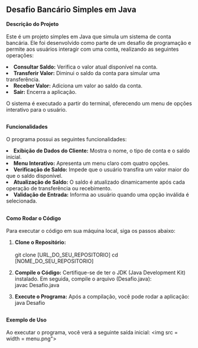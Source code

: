 ## Desafio Bancário Simples em Java
<b>Descrição do Projeto</b><br><br>
Este é um projeto simples em Java que simula um sistema de conta bancária. Ele foi desenvolvido como parte de um desafio de programação e permite aos usuários interagir com uma conta, realizando as seguintes operações:

<li><b>Consultar Saldo:</b> Verifica o valor atual disponível na conta.

<li><b>Transferir Valor:</b> Diminui o saldo da conta para simular uma transferência.

<li><b>Receber Valor:</b> Adiciona um valor ao saldo da conta.

<li><b>Sair:</b> Encerra a aplicação.

O sistema é executado a partir do terminal, oferecendo um menu de opções interativo para o usuário.

##

<b>Funcionalidades</b><br><br>
O programa possui as seguintes funcionalidades:

<li><b>Exibição de Dados do Cliente:</b> Mostra o nome, o tipo de conta e o saldo inicial.

<li><b>Menu Interativo:</b> Apresenta um menu claro com quatro opções.

<li><b>Verificação de Saldo:</b> Impede que o usuário transfira um valor maior do que o saldo disponível.

<li><b>Atualização de Saldo:</b> O saldo é atualizado dinamicamente após cada operação de transferência ou recebimento.

<li><b>Validação de Entrada:</b> Informa ao usuário quando uma opção inválida é selecionada.

##

<b>Como Rodar o Código</b><br><br>
Para executar o código em sua máquina local, siga os passos abaixo:

1. <b>Clone o Repositório:<br><br></b>
git clone [URL_DO_SEU_REPOSITORIO]
cd [NOME_DO_SEU_REPOSITORIO]

2. <b>Compile o Código:</b> Certifique-se de ter o JDK (Java Development Kit) instalado. Em seguida, compile o arquivo (Desafio.java):<br>
javac Desafio.java

3. <b>Execute o Programa:</b> Após a compilação, você pode rodar a aplicação:<br>
java Desafio

##

<b>Exemplo de Uso</b><br><br>
Ao executar o programa, você verá a seguinte saída inicial:
<img src =  width = menu.png">
